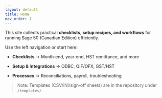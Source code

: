 ```yaml
---
layout: default
title: Home
nav_order: 1
---
```

This site collects practical **checklists, setup recipes, and workflows** for running Sage 50 (Canadian Edition) efficiently.

Use the left navigation or start here:

- **Checklists** → Month‑end, year‑end, HST remittance, and more

- **Setup & Integrations** → ODBC, QIF/OFX, GST/HST

- **Processes** → Reconciliations, payroll, troubleshooting

> Note: Templates (CSV/INI/sign‑off sheets) are in the repository under `/templates/`.
